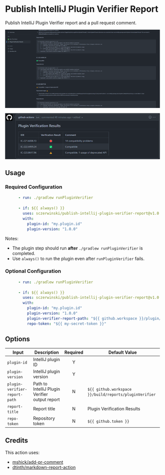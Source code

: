 # Publish IntelliJ Plugin Verifier Report

Publish IntelliJ Plugin Verifier report and a pull request comment.

![Report](https://raw.githubusercontent.com/sczerwinski/publish-intellij-plugin-verifier-report/main/example-report.png)

![PR Comment](https://raw.githubusercontent.com/sczerwinski/publish-intellij-plugin-verifier-report/main/example-summary.png)

## Usage

### Required Configuration

```yml
      - run: ./gradlew runPluginVerifier

      - if: ${{ always() }}
        uses: sczerwinski/publish-intellij-plugin-verifier-report@v1.0.0
        with:
          plugin-id: "my.plugin.id"
          plugin-version: "1.0.0"
```

Notes:

- The plugin step should run **after** `./gradlew runPluginVerifier` is completed.
- Use `always()` to run the plugin even after `runPluginVerifier` fails.

### Optional Configuration

```yml
      - run: ./gradlew runPluginVerifier

      - if: ${{ always() }}
        uses: sczerwinski/publish-intellij-plugin-verifier-report@v1.0.0
        with:
          plugin-id: "my.plugin.id"
          plugin-version: "1.0.0"
          plugin-verifier-report-path: "${{ github.workspace }}/plugin/build/reports/pluginVerifier"
          repo-token: "${{ my-secret-token }}"
```

## Options

| Input                         | Description                                    | Required | Default Value                                          |
|-------------------------------|------------------------------------------------|:--------:|--------------------------------------------------------|
| `plugin-id`                   | IntelliJ plugin ID                             |    Y     |                                                        |
| `plugin-version`              | IntelliJ plugin version                        |    Y     |                                                        |
| `plugin-verifier-report-path` | Path to IntelliJ Plugin Verifier output report |    N     | `${{ github.workspace }}/build/reports/pluginVerifier` |
| `report-title`                | Report title                                   |    N     | Plugin Verification Results                            |
| `repo-token`                  | Repository token                               |    N     | `${{ github.token }}`                                  |

## Credits

This action uses:
- [mshick/add-pr-comment](https://github.com/mshick/add-pr-comment)
- [dtinth/markdown-report-action](https://github.com/dtinth/markdown-report-action)
